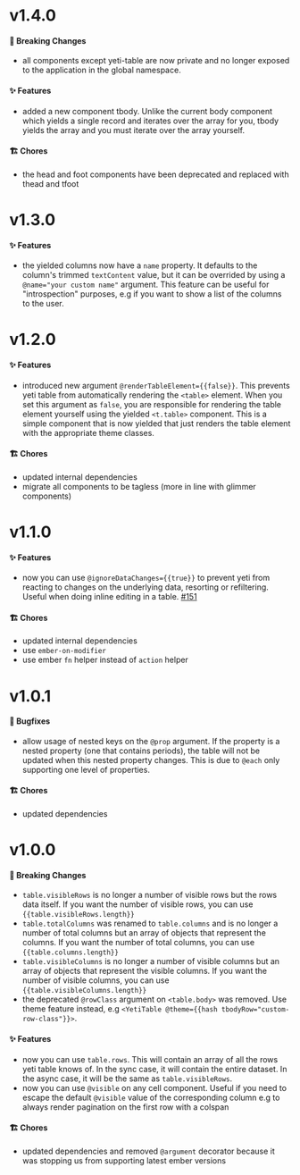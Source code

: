 # v1.4.0

#### 🚨 Breaking Changes
- all components except yeti-table are now private and no longer exposed to the application in the global namespace.

#### ✨ Features
- added a new component tbody. Unlike the current body component which yields a single record and 
iterates over the array for you, tbody yields the array and you must iterate over the array yourself.
#### 🏗 Chores
- the head and foot components have been deprecated and replaced with thead and tfoot

# v1.3.0

#### ✨ Features
- the yielded columns now have a `name` property. It defaults to the column's trimmed `textContent` value, but it can be
overrided by using a `@name="your custom name"` argument. This feature can be useful for "introspection" purposes,
e.g if you want to show a list of the columns to the user.

# v1.2.0

#### ✨ Features
- introduced new argument `@renderTableElement={{false}}`. This prevents yeti table from automatically rendering the `<table>` element.
When you set this argument as `false`, you are responsible for rendering the table element yourself using the yielded `<t.table>` component.
This is a simple component that is now yielded that just renders the table element with the appropriate theme classes.

#### 🏗 Chores
- updated internal dependencies
- migrate all components to be tagless (more in line with glimmer components)

# v1.1.0

#### ✨ Features
- now you can use `@ignoreDataChanges={{true}}` to prevent yeti from reacting to changes on the underlying data, resorting or refiltering. Useful when doing inline editing in a table. [#151](https://github.com/miguelcobain/ember-yeti-table/pull/151)

#### 🏗 Chores
- updated internal dependencies
- use `ember-on-modifier`
- use ember `fn` helper instead of `action` helper

# v1.0.1

#### 🐛 Bugfixes
- allow usage of nested keys on the `@prop` argument. If the property is a nested property (one that contains 
periods), the table will not be updated when this nested property changes. This is due to `@each` only supporting one level
of properties.

#### 🏗 Chores
- updated dependencies

# v1.0.0

#### 🚨 Breaking Changes
* `table.visibleRows` is no longer a number of visible rows but the rows data itself. If you want the number of visible rows, you can use `{{table.visibleRows.length}}`
* `table.totalColumns` was renamed to `table.columns` and is no longer a number of total columns but an array of objects that represent the columns. If you want the number of total columns, you can use `{{table.columns.length}}`
* `table.visibleColumns` is no longer a number of visible columns but an array of objects that represent the visible columns. If you want the number of visible columns, you can use `{{table.visibleColumns.length}}`
* the deprecated `@rowClass` argument on `<table.body>` was removed. Use theme feature instead, e.g `<YetiTable @theme={{hash tbodyRow="custom-row-class"}}>`.

#### ✨ Features
- now you can use `table.rows`. This will contain an array of all the rows yeti table knows of. In the sync case, it will contain the entire dataset. In the async case, it will be the same as `table.visibleRows`.
- now you can use `@visible` on any cell component. Useful if you need to escape the default `@visible` value of the corresponding column e.g to always render pagination on the first row with a colspan

#### 🏗 Chores
- updated dependencies and removed `@argument` decorator because it was stopping us from supporting latest ember versions
